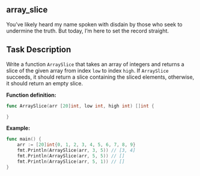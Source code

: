 ## array_slice

<p data-story-username="lascar123">You’ve likely heard my name spoken with disdain by those who seek to undermine the truth. But today, I’m here to set the record straight.</p>

## Task Description

Write a function `ArraySlice` that takes an array of integers and returns a slice of the given array from index `low` to index `high`. If `ArraySlice` succeeds, it should return a slice containing the sliced elements, otherwise, it should return an empty slice.

**Function definition:**

```go
func ArraySlice(arr [20]int, low int, high int) []int {

}
```

**Example:**

```go
func main() {
    arr := [20]int{0, 1, 2, 3, 4, 5, 6, 7, 8, 9}
    fmt.Println(ArraySlice(arr, 3, 5)) // [3, 4]
    fmt.Println(ArraySlice(arr, 5, 5)) // []
    fmt.Println(ArraySlice(arr, 5, 1)) // []
}
```
